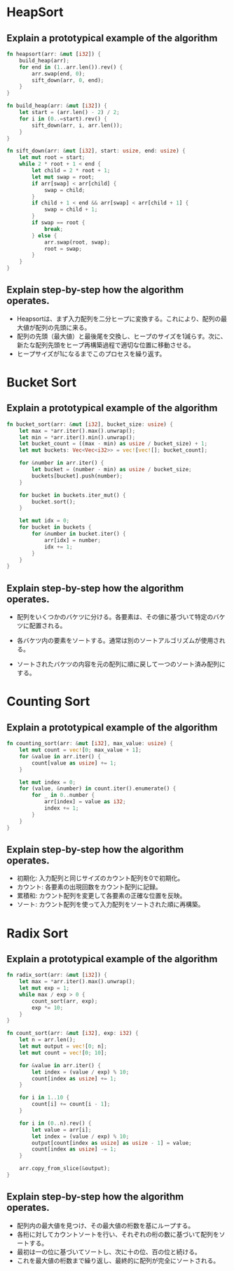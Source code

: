 # HeapSort

## Explain a prototypical example of the algorithm
```rust
fn heapsort(arr: &mut [i32]) {
    build_heap(arr);
    for end in (1..arr.len()).rev() {
        arr.swap(end, 0);
        sift_down(arr, 0, end);
    }
}

fn build_heap(arr: &mut [i32]) {
    let start = (arr.len() - 2) / 2;
    for i in (0..=start).rev() {
        sift_down(arr, i, arr.len());
    }
}

fn sift_down(arr: &mut [i32], start: usize, end: usize) {
    let mut root = start;
    while 2 * root + 1 < end {
        let child = 2 * root + 1;
        let mut swap = root;
        if arr[swap] < arr[child] {
            swap = child;
        }
        if child + 1 < end && arr[swap] < arr[child + 1] {
            swap = child + 1;
        }
        if swap == root {
            break;
        } else {
            arr.swap(root, swap);
            root = swap;
        }
    }
}
```


## Explain step-by-step how the algorithm operates.
- Heapsortは、まず入力配列を二分ヒープに変換する。これにより、配列の最大値が配列の先頭に来る。
- 配列の先頭（最大値）と最後尾を交換し、ヒープのサイズを1減らす。次に、新たな配列先頭をヒープ再構築過程で適切な位置に移動させる。
- ヒープサイズが1になるまでこのプロセスを繰り返す。



# Bucket Sort

## Explain a prototypical example of the algorithm
```rust
fn bucket_sort(arr: &mut [i32], bucket_size: usize) {
    let max = *arr.iter().max().unwrap();
    let min = *arr.iter().min().unwrap();
    let bucket_count = ((max - min) as usize / bucket_size) + 1;
    let mut buckets: Vec<Vec<i32>> = vec![vec![]; bucket_count];

    for &number in arr.iter() {
        let bucket = (number - min) as usize / bucket_size;
        buckets[bucket].push(number);
    }

    for bucket in buckets.iter_mut() {
        bucket.sort();
    }

    let mut idx = 0;
    for bucket in buckets {
        for &number in bucket.iter() {
            arr[idx] = number;
            idx += 1;
        }
    }
}
```

## Explain step-by-step how the algorithm operates.

- 配列をいくつかのバケツに分ける。各要素は、その値に基づいて特定のバケツに配置される。


- 各バケツ内の要素をソートする。通常は別のソートアルゴリズムが使用される。


- ソートされたバケツの内容を元の配列に順に戻して一つのソート済み配列にする。

# Counting Sort

## Explain a prototypical example of the algorithm
```rust
fn counting_sort(arr: &mut [i32], max_value: usize) {
    let mut count = vec![0; max_value + 1];
    for &value in arr.iter() {
        count[value as usize] += 1;
    }

    let mut index = 0;
    for (value, &number) in count.iter().enumerate() {
        for _ in 0..number {
            arr[index] = value as i32;
            index += 1;
        }
    }
}
```

## Explain step-by-step how the algorithm operates.

- 初期化: 入力配列と同じサイズのカウント配列を0で初期化。
- カウント: 各要素の出現回数をカウント配列に記録。
- 累積和: カウント配列を変更して各要素の正確な位置を反映。
- ソート: カウント配列を使って入力配列をソートされた順に再構築。

# Radix Sort

## Explain a prototypical example of the algorithm
```rust
fn radix_sort(arr: &mut [i32]) {
    let max = *arr.iter().max().unwrap();
    let mut exp = 1;
    while max / exp > 0 {
        count_sort(arr, exp);
        exp *= 10;
    }
}

fn count_sort(arr: &mut [i32], exp: i32) {
    let n = arr.len();
    let mut output = vec![0; n];
    let mut count = vec![0; 10];

    for &value in arr.iter() {
        let index = (value / exp) % 10;
        count[index as usize] += 1;
    }

    for i in 1..10 {
        count[i] += count[i - 1];
    }

    for i in (0..n).rev() {
        let value = arr[i];
        let index = (value / exp) % 10;
        output[count[index as usize] as usize - 1] = value;
        count[index as usize] -= 1;
    }

    arr.copy_from_slice(&output);
}
```

## Explain step-by-step how the algorithm operates.
- 配列内の最大値を見つけ、その最大値の桁数を基にループする。
- 各桁に対してカウントソートを行い、それぞれの桁の数に基づいて配列をソートする。
- 最初は一の位に基づいてソートし、次に十の位、百の位と続ける。
- これを最大値の桁数まで繰り返し、最終的に配列が完全にソートされる。
